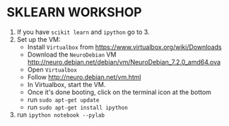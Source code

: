 # SKLEARN WORKSHOP
1. If you have ```scikit learn``` and ```ipython``` go to 3. 
2. Set up the VM:
    + Install ```Virtualbox``` from https://www.virtualbox.org/wiki/Downloads
    + Download the ```NeuroDebian``` VM http://neuro.debian.net/debian/vm/NeuroDebian_7.2.0_amd64.ova
    + Open ```Virtualbox```
    + Follow http://neuro.debian.net/vm.html
    + In Virtualbox, start the VM.
    + Once it's done booting, click on the terminal icon at the bottom
    + run ```sudo apt-get update```
    + run ```sudo apt-get install ipython```
3. run ```ipython notebook --pylab```



